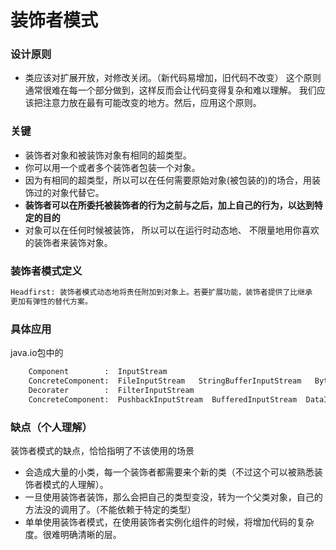 # 装饰者模式

### 设计原则
- 类应该对扩展开放，对修改关闭。（新代码易增加，旧代码不改变）
这个原则通常很难在每一个部分做到，这样反而会让代码变得复杂和难以理解。
我们应该把注意力放在最有可能改变的地方。然后，应用这个原则。

### 关键
- 装饰者对象和被装饰对象有相同的超类型。
- 你可以用一个或者多个装饰者包装一个对象。
- 因为有相同的超类型，所以可以在任何需要原始对象(被包装的)的场合，用装饰过的对象代替它。
- **装饰者可以在所委托被装饰者的行为之前与之后，加上自己的行为，以达到特定的目的**
- 对象可以在任何时候被装饰， 所以可以在运行时动态地、 不限量地用你喜欢的装饰者来装饰对象。

### 装饰者模式定义
```sh
Headfirst: 装饰者模式动态地将责任附加到对象上。若要扩展功能，装饰者提供了比继承
更加有弹性的替代方案。
```

### 具体应用
java.io包中的
```sh
    Component        :  InputStream
    ConcreteComponent:  FileInputStream   StringBufferInputStream   ByteArrayInputStream
    Decorater        :  FilterInputStream
    ConcreteComponent:  PushbackInputStream  BufferedInputStream  DataInputStream  LineNumberInputStream
```

### 缺点（个人理解）
装饰者模式的缺点，恰恰指明了不该使用的场景
- 会造成大量的小类，每一个装饰者都需要来个新的类（不过这个可以被熟悉装饰者模式的人理解）。
- 一旦使用装饰者装饰，那么会把自己的类型变没，转为一个父类对象，自己的方法没的调用了。（不能依赖于特定的类型）
- 单单使用装饰者模式，在使用装饰者实例化组件的时候，将增加代码的复杂度。很难明确清晰的层。